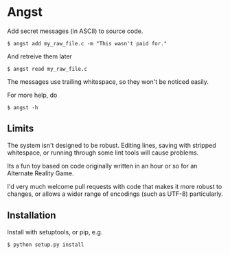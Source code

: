 # Angst

Add secret messages (in ASCII) to source code.

    $ angst add my_raw_file.c -m "This wasn't paid for."

And retreive them later

    $ angst read my_raw_file.c

The messages use trailing whitespace, so they won't be noticed easily.

For more help, do

    $ angst -h

## Limits

The system isn't designed to be robust. Editing lines, saving with stripped
whitespace, or running through some lint tools will cause problems.

Its a fun toy based on code originally written in an hour or so for an
Alternate Reality Game.

I'd very much welcome pull requests with code that makes it more robust to
changes, or allows a wider range of encodings (such as UTF-8) particularly.

## Installation

Install with setuptools, or pip, e.g.

    $ python setup.py install
